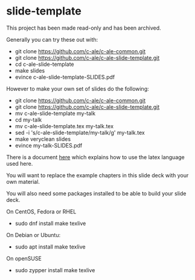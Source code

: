 # slide-template

This project has been made read-only and has been archived.

Generally you can try these out with:

* git clone https://github.com/c-ale/c-ale-common.git
* git clone https://github.com/c-ale/c-ale-slide-template.git
* cd c-ale-slide-template
* make slides
* evince c-ale-slide-template-SLIDES.pdf

However to make your own set of slides do the following:

* git clone https://github.com/c-ale/c-ale-common.git
* git clone https://github.com/c-ale/c-ale-slide-template.git
* mv c-ale-slide-template my-talk
* cd my-talk
* mv c-ale-slide-template.tex my-talk.tex
* sed -i 's/c-ale-slide-template/my-talk/g' my-talk.tex
* make veryclean slides
* evince my-talk-SLIDES.pdf

There is a document <a href="https://cm.c-ale.org/Docs/C-ALE_talkware.pdf">here</a>
which explains how to use the latex language used here.

You will want to replace the example chapters in this slide
deck with your own material.

You will also need some packages installed to be able to
build your slide deck.

On CentOS, Fedora or RHEL

* sudo dnf install make texlive

On Debian or Ubuntu:

* sudo apt install make texlive

On openSUSE

* sudo zypper install make texlive

